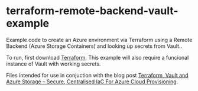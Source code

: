 # terraform-remote-backend-vault-example

Example code to create an Azure environment via Terraform using a Remote Backend (Azure Storage Containers) and looking up secrets from Vault..

To run, first download [Terraform](https://www.terraform.io/downloads.html). This example will also require a funcional instance of Vault with working secrets.

Files intended for use in conjuction with the blog post [Terraform, Vault and Azure Storage – Secure, Centralised IaC For Azure Cloud Provisioning](https://tinfoilcipher.co.uk/2020/04/23/terraform-vault-and-azure-storage-centralised-iac-for-cloud-provisioning ).
